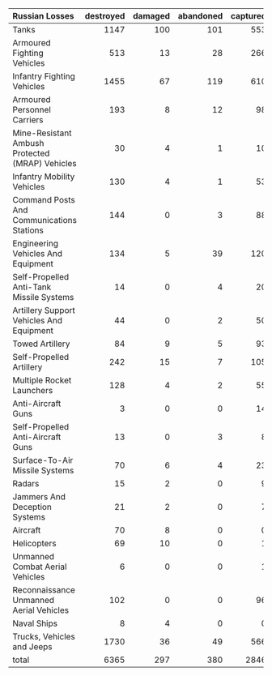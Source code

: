 | Russian Losses                                   |   destroyed |   damaged |   abandoned |   captured |   total |
|:-------------------------------------------------|------------:|----------:|------------:|-----------:|--------:|
| Tanks                                            |        1147 |       100 |         101 |        553 |    1901 |
| Armoured Fighting Vehicles                       |         513 |        13 |          28 |        266 |     820 |
| Infantry Fighting Vehicles                       |        1455 |        67 |         119 |        610 |    2251 |
| Armoured Personnel Carriers                      |         193 |         8 |          12 |         98 |     311 |
| Mine-Resistant Ambush Protected  (MRAP) Vehicles |          30 |         4 |           1 |         10 |      45 |
| Infantry Mobility Vehicles                       |         130 |         4 |           1 |         53 |     188 |
| Command Posts And Communications Stations        |         144 |         0 |           3 |         88 |     235 |
| Engineering Vehicles And Equipment               |         134 |         5 |          39 |        120 |     298 |
| Self-Propelled Anti-Tank Missile Systems         |          14 |         0 |           4 |         20 |      38 |
| Artillery Support Vehicles And Equipment         |          44 |         0 |           2 |         50 |      96 |
| Towed Artillery                                  |          84 |         9 |           5 |         93 |     191 |
| Self-Propelled Artillery                         |         242 |        15 |           7 |        105 |     369 |
| Multiple Rocket Launchers                        |         128 |         4 |           2 |         55 |     189 |
| Anti-Aircraft Guns                               |           3 |         0 |           0 |         14 |      17 |
| Self-Propelled Anti-Aircraft Guns                |          13 |         0 |           3 |          8 |      24 |
| Surface-To-Air Missile Systems                   |          70 |         6 |           4 |         23 |     103 |
| Radars                                           |          15 |         2 |           0 |          9 |      26 |
| Jammers And Deception Systems                    |          21 |         2 |           0 |          7 |      30 |
| Aircraft                                         |          70 |         8 |           0 |          0 |      78 |
| Helicopters                                      |          69 |        10 |           0 |          1 |      80 |
| Unmanned Combat Aerial Vehicles                  |           6 |         0 |           0 |          1 |       7 |
| Reconnaissance Unmanned Aerial Vehicles          |         102 |         0 |           0 |         96 |     198 |
| Naval Ships                                      |           8 |         4 |           0 |          0 |      12 |
| Trucks, Vehicles and Jeeps                       |        1730 |        36 |          49 |        566 |    2381 |
| total                                            |        6365 |       297 |         380 |       2846 |    9888 |